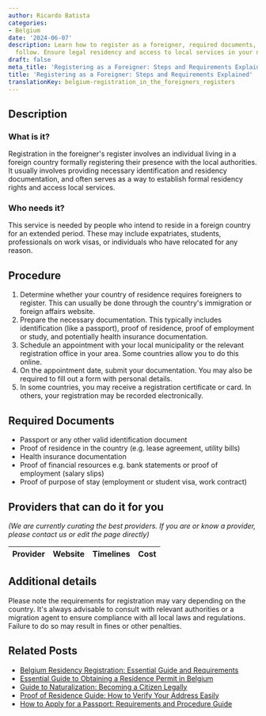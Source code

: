 ```yaml
---
author: Ricardo Batista
categories:
- Belgium
date: '2024-06-07'
description: Learn how to register as a foreigner, required documents, and steps to
  follow. Ensure legal residency and access to local services in your new home.
draft: false
meta_title: 'Registering as a Foreigner: Steps and Requirements Explained'
title: 'Registering as a Foreigner: Steps and Requirements Explained'
translationKey: belgium-registration_in_the_foreigners_registers
---
```


## Description
### What is it?
Registration in the foreigner's register involves an individual living in a foreign country formally registering their presence with the local authorities. It usually involves providing necessary identification and residency documentation, and often serves as a way to establish formal residency rights and access local services.

### Who needs it?
This service is needed by people who intend to reside in a foreign country for an extended period. These may include expatriates, students, professionals on work visas, or individuals who have relocated for any reason.

## Procedure
1. Determine whether your country of residence requires foreigners to register. This can usually be done through the country's immigration or foreign affairs website.
2. Prepare the necessary documentation. This typically includes identification (like a passport), proof of residence, proof of employment or study, and potentially health insurance documentation.
3. Schedule an appointment with your local municipality or the relevant registration office in your area. Some countries allow you to do this online.
4. On the appointment date, submit your documentation. You may also be required to fill out a form with personal details.
5. In some countries, you may receive a registration certificate or card. In others, your registration may be recorded electronically.

## Required Documents
- Passport or any other valid identification document
- Proof of residence in the country (e.g. lease agreement, utility bills)
- Health insurance documentation
- Proof of financial resources e.g. bank statements or proof of employment (salary slips)
- Proof of purpose of stay (employment or student visa, work contract)

## Providers that can do it for you

_(We are currently curating the best providers. If you are or know a provider, please contact us or edit the page directly)_

| Provider        |     Website     |     Timelines    |       Cost      |
| --------------- | --------------- |  :-------------: | :-------------: |

## Additional details
Please note the requirements for registration may vary depending on the country. It's always advisable to consult with relevant authorities or a migration agent to ensure compliance with all local laws and regulations. Failure to do so may result in fines or other penalties.


## Related Posts

- [Belgium Residency Registration: Essential Guide and Requirements](https://tramitit.com/guides/belgium/registration_in_the_population_registers/)
- [Essential Guide to Obtaining a Residence Permit in Belgium](https://tramitit.com/guides/belgium/request_for_residence_permit/)
- [Guide to Naturalization: Becoming a Citizen Legally](https://tramitit.com/guides/belgium/request_for_naturalization/)
- [Proof of Residence Guide: How to Verify Your Address Easily](https://tramitit.com/guides/belgium/request_for_proof_of_residence/)
- [How to Apply for a Passport: Requirements and Procedure Guide](https://tramitit.com/guides/belgium/request_for_passport/)